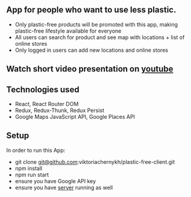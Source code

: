 ## App for people who want to use less plastic.

- Only plastic-free products will be promoted with this app, making plastic-free lifestyle available for everyone
- All users can search for product and see map with locations + list of online stores
- Only logged in users can add new locations and online stores

## Watch short video presentation on [youtube](https://www.youtube.com/watch?v=QugqpAFJFuE) 

## Technologies used

- React, React Router DOM
- Redux, Redux-Thunk, Redux Persist
- Google Maps JavaScript API, Google Places API

## Setup

In order to run this App:
- git clone git@github.com:viktoriachernykh/plastic-free-client.git
- npm install
- npm run start
- ensure you have Google API key
- ensure you have [server](https://github.com/viktoriachernykh/plastic-free-server) running as well

